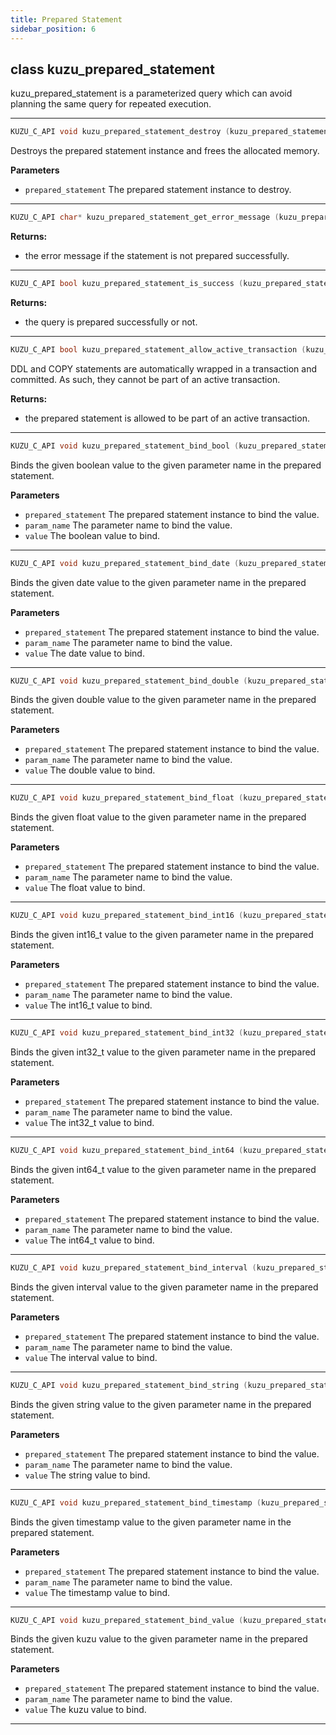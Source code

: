 ```yaml
---
title: Prepared Statement
sidebar_position: 6
---
```


## class kuzu_prepared_statement

kuzu_prepared_statement is a parameterized query which can avoid planning the same query for repeated execution.  

---

```c++
KUZU_C_API void kuzu_prepared_statement_destroy (kuzu_prepared_statement * prepared_statement)
```
Destroys the prepared statement instance and frees the allocated memory. 

**Parameters**
- `prepared_statement` The prepared statement instance to destroy. 

---


```c++
KUZU_C_API char* kuzu_prepared_statement_get_error_message (kuzu_prepared_statement * prepared_statement)
```

**Returns:**
- the error message if the statement is not prepared successfully. 

---

```c++
KUZU_C_API bool kuzu_prepared_statement_is_success (kuzu_prepared_statement * prepared_statement)
```

**Returns:**
- the query is prepared successfully or not. 

---

```c++
KUZU_C_API bool kuzu_prepared_statement_allow_active_transaction (kuzu_prepared_statement * prepared_statement)
```
DDL and COPY statements are automatically wrapped in a transaction and committed. As such, they cannot be part of an active transaction. 

**Returns:**
- the prepared statement is allowed to be part of an active transaction. 

---

```c++
KUZU_C_API void kuzu_prepared_statement_bind_bool (kuzu_prepared_statement * prepared_statement, char * param_name, bool value)
```
Binds the given boolean value to the given parameter name in the prepared statement. 

**Parameters**
- `prepared_statement` The prepared statement instance to bind the value. 
- `param_name` The parameter name to bind the value. 
- `value` The boolean value to bind. 

---

```c++
KUZU_C_API void kuzu_prepared_statement_bind_date (kuzu_prepared_statement * prepared_statement, char * param_name, kuzu_date_t value)
```
Binds the given date value to the given parameter name in the prepared statement. 

**Parameters**
- `prepared_statement` The prepared statement instance to bind the value. 
- `param_name` The parameter name to bind the value. 
- `value` The date value to bind. 

---

```c++
KUZU_C_API void kuzu_prepared_statement_bind_double (kuzu_prepared_statement * prepared_statement, char * param_name, double value)
```
Binds the given double value to the given parameter name in the prepared statement. 

**Parameters**
- `prepared_statement` The prepared statement instance to bind the value. 
- `param_name` The parameter name to bind the value. 
- `value` The double value to bind. 

---

```c++
KUZU_C_API void kuzu_prepared_statement_bind_float (kuzu_prepared_statement * prepared_statement, char * param_name, float value)
```
Binds the given float value to the given parameter name in the prepared statement. 

**Parameters**
- `prepared_statement` The prepared statement instance to bind the value. 
- `param_name` The parameter name to bind the value. 
- `value` The float value to bind. 

---

```c++
KUZU_C_API void kuzu_prepared_statement_bind_int16 (kuzu_prepared_statement * prepared_statement, char * param_name, int16_t value)
```
Binds the given int16_t value to the given parameter name in the prepared statement. 

**Parameters**
- `prepared_statement` The prepared statement instance to bind the value. 
- `param_name` The parameter name to bind the value. 
- `value` The int16_t value to bind. 

---

```c++
KUZU_C_API void kuzu_prepared_statement_bind_int32 (kuzu_prepared_statement * prepared_statement, char * param_name, int32_t value)
```
Binds the given int32_t value to the given parameter name in the prepared statement. 

**Parameters**
- `prepared_statement` The prepared statement instance to bind the value. 
- `param_name` The parameter name to bind the value. 
- `value` The int32_t value to bind. 

---

```c++
KUZU_C_API void kuzu_prepared_statement_bind_int64 (kuzu_prepared_statement * prepared_statement, char * param_name, int64_t value)
```
Binds the given int64_t value to the given parameter name in the prepared statement. 

**Parameters**
- `prepared_statement` The prepared statement instance to bind the value. 
- `param_name` The parameter name to bind the value. 
- `value` The int64_t value to bind. 

---

```c++
KUZU_C_API void kuzu_prepared_statement_bind_interval (kuzu_prepared_statement * prepared_statement, char * param_name, kuzu_interval_t value)
```
Binds the given interval value to the given parameter name in the prepared statement. 

**Parameters**
- `prepared_statement` The prepared statement instance to bind the value. 
- `param_name` The parameter name to bind the value. 
- `value` The interval value to bind. 

---

```c++
KUZU_C_API void kuzu_prepared_statement_bind_string (kuzu_prepared_statement * prepared_statement, char * param_name, char * value)
```
Binds the given string value to the given parameter name in the prepared statement. 

**Parameters**
- `prepared_statement` The prepared statement instance to bind the value. 
- `param_name` The parameter name to bind the value. 
- `value` The string value to bind. 

---

```c++
KUZU_C_API void kuzu_prepared_statement_bind_timestamp (kuzu_prepared_statement * prepared_statement, char * param_name, kuzu_timestamp_t value)
```
Binds the given timestamp value to the given parameter name in the prepared statement. 

**Parameters**
- `prepared_statement` The prepared statement instance to bind the value. 
- `param_name` The parameter name to bind the value. 
- `value` The timestamp value to bind. 

---

```c++
KUZU_C_API void kuzu_prepared_statement_bind_value (kuzu_prepared_statement * prepared_statement, char * param_name, kuzu_value * value)
```
Binds the given kuzu value to the given parameter name in the prepared statement. 

**Parameters**
- `prepared_statement` The prepared statement instance to bind the value. 
- `param_name` The parameter name to bind the value. 
- `value` The kuzu value to bind. 

---